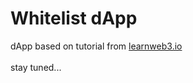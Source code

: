 # Whitelist dApp
dApp based on tutorial from [learnweb3.io](https://learnweb3.io/courses/c1d7081b-63a9-4c6e-b35c-9fcbbad418b2/lessons/acd04999-1230-4533-b6de-6b4e4978914c)
<br />
<br />
stay tuned...